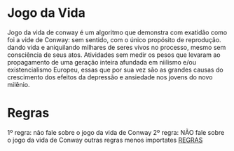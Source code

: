 
# Jogo da Vida
Jogo da vida de conway é um algoritmo que demonstra com exatidão como foi a vide de Conway: sem sentido, com o único propósito de reprodução. dando vida e aniquilando milhares de seres vivos no processo, mesmo sem consciência de seus atos. Atividades sem medir os pesos que levaram ao propagamento de uma geração inteira afundada em niilismo e/ou existencialismo Europeu, essas que por sua vez são as grandes causas do crescimento dos efeitos da depressão e ansiedade nos jovens do novo milênio. 

# Regras

1º regra: não fale sobre o jogo da vida de Conway
2º regra: NÃO fale sobre o jogo da vida de Conway
outras regras menos importates [REGRAS](https://pt.wikipedia.org/wiki/Jogo_da_vida)
